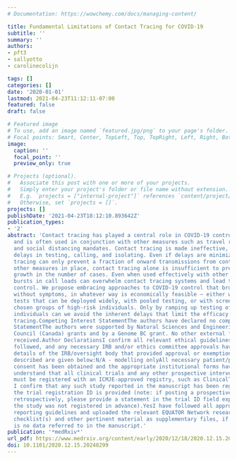 ```yaml
---
# Documentation: https://wowchemy.com/docs/managing-content/

title: Fundamental Limitations of Contact Tracing for COVID-19
subtitle: ''
summary: ''
authors:
- pft3
- sallyotto
- carolinecolijn

tags: []
categories: []
date: '2020-01-01'
lastmod: 2021-04-23T11:12:11-07:00
featured: false
draft: false

# Featured image
# To use, add an image named `featured.jpg/png` to your page's folder.
# Focal points: Smart, Center, TopLeft, Top, TopRight, Left, Right, BottomLeft, Bottom, BottomRight.
image:
  caption: ''
  focal_point: ''
  preview_only: true

# Projects (optional).
#   Associate this post with one or more of your projects.
#   Simply enter your project's folder or file name without extension.
#   E.g. `projects = ["internal-project"]` references `content/project/deep-learning/index.md`.
#   Otherwise, set `projects = []`.
projects: []
publishDate: '2021-04-23T18:12:10.893642Z'
publication_types:
- '2'
abstract: 'Contact tracing has played a central role in COVID-19 control in many jurisdictions
  and is often used in conjunction with other measures such as travel restrictions
  and social distancing mandates. Contact tracing is made ineffective, however, by
  delays in testing, calling, and isolating. Even if delays are minimized, contact
  tracing can only prevent a fraction of onward transmissions from contacts. Without
  other measures in place, contact tracing alone is insufficient to prevent exponential
  growth in the number of cases. Even when used effectively with other measures, occasional
  bursts in call loads can overwhelm contact tracing systems and lead to a loss of
  control. We propose embracing approaches to COVID-19 control that broadly test individuals
  without symptoms, in whatever way is economically feasible – either with fast cheap
  tests that can be deployed widely, with pooled testing, or with screening of judiciously
  chosen groups of high-risk individuals. Only by ramping up testing of asymptomatic
  individuals can we avoid the inherent delays that limit the efficacy of contact
  tracing.Competing Interest StatementThe authors have declared no competing interest.Funding
  StatementThe authors were supported by Natural Sciences and Engineering Research
  Council (Canada) grants and by a Genome BC grant. No other external funding was
  received.Author DeclarationsI confirm all relevant ethical guidelines have been
  followed, and any necessary IRB and/or ethics committee approvals have been obtained.YesThe
  details of the IRB/oversight body that provided approval or exemption for the research
  described are given below:N/A - modelling onlyAll necessary patient/participant
  consent has been obtained and the appropriate institutional forms have been archived.YesI
  understand that all clinical trials and any other prospective interventional studies
  must be registered with an ICMJE-approved registry, such as ClinicalTrials.gov.
  I confirm that any such study reported in the manuscript has been registered and
  the trial registration ID is provided (note: if posting a prospective study registered
  retrospectively, please provide a statement in the trial ID field explaining why
  the study was not registered in advance).YesI have followed all appropriate research
  reporting guidelines and uploaded the relevant EQUATOR Network research reporting
  checklist(s) and other pertinent material as supplementary files, if applicable.YesThere
  is no data referred to in the manuscript.'
publication: '*medRxiv*'
url_pdf: https://www.medrxiv.org/content/early/2020/12/18/2020.12.15.20248299
doi: 10.1101/2020.12.15.20248299
---
```

